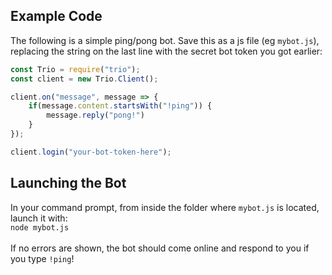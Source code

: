 ## Example Code
The following is a simple ping/pong bot. Save this as a js file (eg `mybot.js`), replacing the string on the last line with the secret bot token you got earlier:

```js
const Trio = require("trio");
const client = new Trio.Client();

client.on("message", message => {
    if(message.content.startsWith("!ping")) {
        message.reply("pong!")
    }
});

client.login("your-bot-token-here");
```


## Launching the Bot
In your command prompt, from inside the folder where `mybot.js` is located, launch it with:<br/>
`node mybot.js`<br/><br/>
If no errors are shown, the bot should come online and respond to you if you type `!ping`!